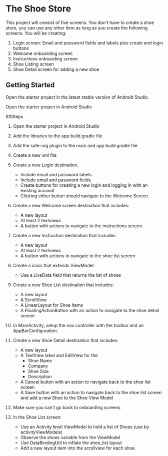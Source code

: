 # The Shoe Store

This project will consist of five screens. You don't have to create a shoe store, you can use any other item as long as you create the following screens. You will be creating:

1. Login screen: Email and password fields and labels plus create and login buttons
2. Welcome onboarding screen
3. Instructions onboarding screen
4. Shoe Listing screen
5. Shoe Detail screen for adding a new shoe

## Getting Started

Open the starter project in the latest stable version of Android Studio.

Open the starter project in Android Studio

##Steps

1. Open the starter project in Android Studio

2. Add the  libraries to the app build.gradle file

3. Add the safe-arg plugin to the main and app build.gradle file

4. Create a new  xml file

5. Create a new Login destination.

   * Include email and password labels 

   - Include email and password fields
   - Create buttons for creating a new login and logging in with an existing account
   - Clicking either button should navigate to the Welcome Screen.

6. Create a new Welcome screen destination that includes:

   * A new layout
   * At least 2 textviews
   * A  button with actions to navigate to the instructions screen

7. Create a new Instruction destination that includes:

   * A new layout
   * At least 2 textviews
   * A  button with actions to navigate to the shoe list screen

8. Create a class that extends ViewModel

   *  Use a LiveData field that returns the list of shoes

9. Create a new Shoe List destination that includes:

   * A new layout
   * A ScrollView
   * A LinearLayout for Shoe Items
   * A FloatingActionButton with an action to navigate to the shoe detail screen

10. In MainActivity, setup the nav controller with the toolbar and an AppBarConfiguration.

11. Create a new Shoe Detail destination that includes:

    * A new layout
    * A TextView label and EditView for the
      * Shoe Name
      * Company
      * Shoe Size
      * Description
    * A Cancel button with an action to navigate back to the shoe list screen
    * A Save button with an action to navigate back to the shoe list screen and add a new Shoe to the Shoe View Model

12. Make sure you can’t go back to onboarding screens

13. In the Shoe List screen:

    * Use an Activity level ViewModel to hold a list of Shoes (use by activityViewModels)
    * Observe the shoes variable from the ViewModel
    * Use DataBindingUtil to inflate the shoe_list layout
    * Add a new layout item into the scrollview for each shoe.